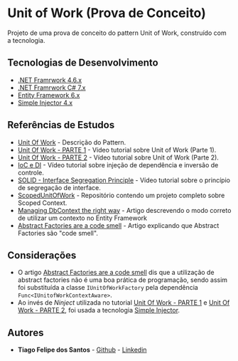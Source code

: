 # Unit of Work (Prova de Conceito)

Projeto de uma prova de conceito do pattern Unit of Work, construído com a tecnologia.

## Tecnologias de Desenvolvimento

[tec-1]: https://github.com/dotnet
[tec-2]: https://github.com/dotnet/csharplang
[tec-3]: https://github.com/aspnet/EntityFramework6
[tec-4]: https://simpleinjector.org

* [.NET Framrwork 4.6.x][tec-1]
* [.NET Framrwork C# 7.x][tec-2]
* [Entity Framework 6.x][tec-3]
* [Simple Injector 4.x][tec-4]


## Referências de Estudos

[ref-1]: https://martinfowler.com/eaaCatalog/unitOfWork.html
[ref-2]: https://www.youtube.com/watch?v=4nqL31Qti_M
[ref-3]: https://www.youtube.com/watch?v=SRIiWg_yY4I&t=973s
[ref-4]: https://www.youtube.com/watch?v=Da_bGoUlITQ
[ref-5]: https://www.youtube.com/watch?v=08mLfQHlbik
[ref-6]: https://github.com/DenisBiondic/ScopedUnitOfWork
[ref-7]: http://mehdi.me/ambient-dbcontext-in-ef6
[ref-8]: https://www.cuttingedge.it/blogs/steven/pivot/entry.php?id=100

* [Unit Of Work][ref-1] - Descrição do Pattern.
* [Unit Of Work - PARTE 1][ref-2] - Vídeo tutorial sobre Unit of Work (Parte 1).
* [Unit Of Work - PARTE 2][ref-3] - Vídeo tutorial sobre Unit of Work (Parte 2).
* [IoC e DI][ref-4] - Vídeo tutorial sobre injeção de dependência e inversão de controle.
* [SOLID - Interface Segregation Principle][ref-5] - Vídeo tutorial sobre o princípio de segregação de interface.
* [ScopedUnitOfWork][ref-6] - Repositório contendo um projeto completo sobre Scoped Context.
* [Managing DbContext the right way][ref-7] - Artigo descrevendo o modo correto de utilizar um contexto no Entity Framework
* [Abstract Factories are a code smell][ref-8] - Artigo explicando que Abstract Factories são "code smell".


## Considerações

* O artigo [Abstract Factories are a code smell][ref-1] dis que a utilização de abstract factories não é uma boa prática de programação, sendo assim foi substituída a classe `IUnitOfWorkFactory` pela dependência `Func<IUnitofWorkContextAware>`.
* Ao invés de _Ninject_ utilizada no tutorial [Unit Of Work - PARTE 1][ref-2] e [Unit Of Work - PARTE 2][ref-3], foi usada a tecnologia [Simple Injector][tec-4].

## Autores

* **Tiago Felipe dos Santos** - [Github](https://github.com/taigosantos) - [Linkedin](https://www.linkedin.com/in/tiago-santos-36b25341/)
